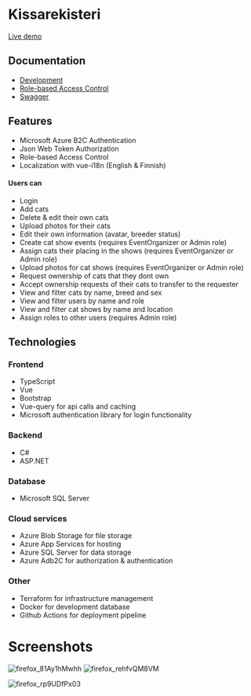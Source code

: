 # Kissarekisteri

[Live demo](https://kissarekisteri-app.azurewebsites.net)

## Documentation

- [Development](development.md)
- [Role-based Access Control](role-based-access-control.md)
- [Swagger](https://kissarekisteri-app.azurewebsites.net/swagger/index.html)

## Features
- Microsoft Azure B2C Authentication
- Json Web Token Authorization
- Role-based Access Control
- Localization with vue-i18n (English & Finnish)

#### Users can
- Login
- Add cats
- Delete & edit their own cats
- Upload photos for their cats
- Edit their own information (avatar, breeder status)
- Create cat show events (requires EventOrganizer or Admin role)
- Assign cats their placing in the shows (requires EventOrganizer or Admin role)
- Upload photos for cat shows (requires EventOrganizer or Admin role)
- Request ownership of cats that they dont own
- Accept ownership requests of their cats to transfer to the requester
- View and filter cats by name, breed and sex
- View and filter users by name and role
- View and filter cat shows by name and location
- Assign roles to other users (requires Admin role)

## Technologies

### Frontend
- TypeScript
- Vue
- Bootstrap
- Vue-query for api calls and caching
- Microsoft authentication library for login functionality

### Backend
- C#
- ASP.NET

### Database
- Microsoft SQL Server

### Cloud services
- Azure Blob Storage for file storage
- Azure App Services for hosting
- Azure SQL Server for data storage
- Azure Adb2C for authorization & authentication

### Other
- Terraform for infrastructure management
- Docker for development database
- Github Actions for deployment pipeline


# Screenshots

![firefox_81Ay1hMwhh](https://github.com/tommi-miettinen/kissarekisteri/assets/63008431/279aecac-f070-4180-9f53-dc76e8521168) ![firefox_rehfvQM8VM](https://github.com/tommi-miettinen/kissarekisteri/assets/63008431/79b792ad-4e57-498b-9dd9-7e63f299524e)

![firefox_rp9UDfPx03](https://github.com/tommi-miettinen/kissarekisteri/assets/63008431/13dd747f-69b0-465e-a60e-e0fb93ea8431)

